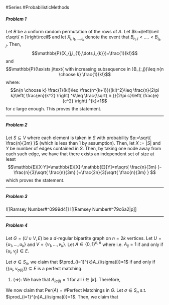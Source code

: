 #Series #ProbabilisticMethods 


##### Problem 1
Let $B$ be a uniform random permutation of the rows of $A$. Let $k:=\left\lceil c\sqrt{ n }\right\rceil$ and let $X_{j,i_{1},\dots,i_{k}}$ denote the event that $B_{i_{1},j}<\dots.<B_{i_{k},j}$. Then, $$\mathbb{P}(X_{j,i_{1},\dots,i_{k}})=\frac{1}{k!}$$and $$\mathbb{P}(\exists j\text{ with increasing subsequence in }B_{:,j})\leq n{n \choose k} \frac{1}{k!}$$where: $$n{n \choose k} \frac{1}{k!}\leq \frac{n^{k+1}}{(k!)^2}\leq \frac{n}{2\pi k}\left( \frac{en}{k^2} \right) ^k\leq \frac{\sqrt{ n }}{2\pi c}\left( \frac{e}{c^2} \right) ^{k}<1$$ for $c$ large enough. This proves the statement.

---
##### Problem 2
Let $S\subseteq V$ where each element is taken in $S$ with probability $p:=\sqrt{ \frac{n}{3m} }$ (which is less than 1 by assumption). Then, let $X:=\left| S \right|$ and $Y$ be number of edges contained in $S$. Then, by taking one node away from each such edge, we have that there exists an independent set of size at least $$\mathbb{E}[X-Y]=\mathbb{E}[X]-\mathbb{E}[Y]=n\sqrt{ \frac{n}{3m} }-\frac{n}{3}\sqrt{ \frac{n}{3m} }=\frac{2n}{3}\sqrt{ \frac{n}{3m} } $$which proves the statement.

---
##### Problem 3
![[Ramsey Number#^0999d4]]
![[Ramsey Number#^79c6a2|p]]

---
##### Problem 4
Let $G=(U\cup V,E)$ be a $d$-regular bipartite graph on $n=2k$ vertices. Let $U=\{ u_{1},\dots,u_{k} \}$ and $V=\{ v_{1},\dots,v_{k} \}$. Let $A\in \{ 0,1 \}^{n,n}$ where i.e. $A_{ij}=1$ if and only if $\{ u_{i},v_{j} \}\in E$.

Let $\sigma\in S_{n}$, we claim that $\prod_{i=1}^{k}A_{i\sigma(i)}=1$ if and only if $\{ \{ u_{i},v_{\sigma(i)} \} \}\subseteq E$ is a perfect matching. 
1. (=>): We have that $A_{i\sigma(i)}=1$ for all $i\in [k]$. Therefore, 

We now claim that $\text{Per}(A)=\#\text{Perfect Matchings in }G$. Let $\sigma\in S_{n}$ s.t. $\prod_{i=1}^{n}A_{i\sigma(i)}=1$. Then, we claim that 